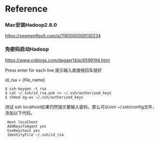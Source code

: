 # Reference

### Mac安装Hadoop2.8.0
https://segmentfault.com/a/1190000009130234

### 免密码启动Hadoop
https://www.cnblogs.com/dagger14/p/6599194.html
   
   Press enter for each line 提示输入直接按回车就好
   
   id_rsa = {file_name}
```
$ ssh-keygen -t rsa
$ cat ~/.ssh/id_rsa.pub >> ~/.ssh/authorized_keys
$ chmod og-wx ~/.ssh/authorized_keys 
```

  测试 ssh localhost如果仍然提示要输入密码，那么可以vim ~/.ssh/config文件，添加以下代码。
  
  ```
   Host localhost
   AddKeysToAgent yes
   UseKeychain yes
   IdentityFile ~/.ssh/id_rsa
  ```
